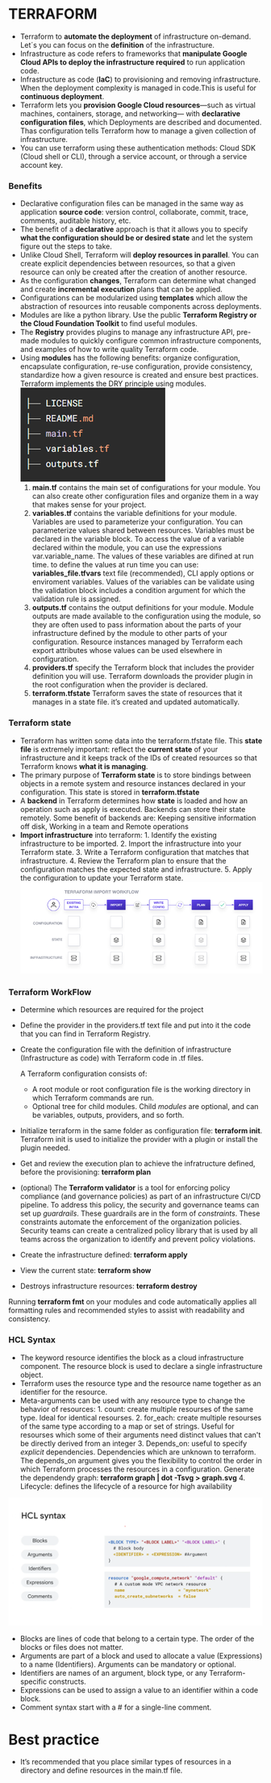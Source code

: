 # TERRAFORM

*   Terraform to **automate the deployment** of infrastructure on-demand. Let´s you can focus on the **definition** of the infrastructure.
*   Infrastructure as code refers to frameworks that **manipulate Google Cloud APIs to deploy the infrastructure required** to run application code.
*   Infrastructure as code (**IaC**) to provisioning and removing infrastructure. When the deployment complexity is managed in code.This is useful for **continuous deployment**. 
*   Terraform lets you **provision Google Cloud resources**—such as virtual machines, containers, storage, and networking— with **declarative configuration files**, which Deployments are described and documented. Thas configuration tells Terraform how to manage a given collection of infrastructure.
*   You can use terraform using these authentication methods: Cloud SDK (Cloud shell or CLI), through a service account, or through a service account key. 

### Benefits
*   Declarative configuration files can be managed in the same way as application **source code**: version control, collaborate, commit, trace, comments, auditable history, etc.
*   The benefit of a **declarative** approach is that it allows you to specify **what the configuration should be or desired state** and let the system figure out the steps to take.
*   Unlike Cloud Shell, Terraform will **deploy resources in parallel**. You can create explicit dependencies between resources, so that a given resource can only be created after the creation of another resource.
*   As the configuration **changes**, Terraform can determine what changed and create **incremental execution** plans that can be applied.
*   Configurations can be modularized using **templates** which allow the abstraction of resources into reusable components across deployments.
*   Modules are like a python library. Use the public **Terraform Registry or the Cloud Foundation Toolkit** to find useful modules.
*   The **Registry** provides plugins to manage any infrastructure API, pre-made modules to quickly configure common infrastructure components, and examples of how to write quality Terraform code.
*   Using **modules** has the following benefits: organize configuration, encapsulate configuration, re-use configuration, provide consistency, standardize how a given resource is created and ensure best practices. Terraform implements the DRY principle using modules.
    ![terraform-structure](/img/terraform-structure.png)
    1.  **main.tf** contains the main set of configurations for your module. You can also create other configuration files and organize them in a way that makes sense for your project.
    2.  **variables.tf** contains the variable definitions for your module. Variables are used to parameterize your configuration. You can parameterize values shared between resources. Variables must be declared in the variable block. To access the value of a variable declared within the module, you can use the expressions var.variable_name. The values of these variables are difined at run time. to define the values at run time you can use: **variables_file.tfvars** text file (recommended), CLI apply options or enviroment variables. Values of the variables can be validate using the validation block includes a condition argument for which the validation rule is assigned.
    3.  **outputs.tf** contains the output definitions for your module. Module outputs are made available to the configuration using the module, so they are often used to pass information about the parts of your infrastructure defined by the module to other parts of your configuration. Resource instances managed by Terraform each export attributes whose values can be used elsewhere in configuration.
    4.  **providers.tf** specify the Terraform block that includes the provider definition you will use. Terraform downloads the provider plugin in the root configuration when the provider is declared.
    5.  **terraform.tfstate** Terraform saves the state of resources that it manages in a state file. it’s created and updated automatically.

### Terraform state
*   Terraform has written some data into the terraform.tfstate file. This **state file** is extremely important: reflect the **current state** of your infrastructure and it keeps track of the IDs of created resources so that Terraform knows **what it is managing**. 
*   The primary purpose of **Terraform state** is to store bindings between objects in a remote system and resource instances declared in your configuration. This state is stored in **terraform.tfstate**
*   A **backend** in Terraform determines how **state** is loaded and how an operation such as apply is executed. Backends can store their state remotely. Some benefit of backends are: Keeping sensitive information off disk, Working in a team and Remote operations
*   **Import infrastructure** into terraform:
        1.  Identify the existing infrastructure to be imported.
        2.  Import the infrastructure into your Terraform state.
        3.  Write a Terraform configuration that matches that infrastructure.
        4.  Review the Terraform plan to ensure that the configuration matches the expected state and infrastructure.
        5.  Apply the configuration to update your Terraform state.
        ![import-terraform-configuration](/img/import-terraform-configuration.png)

### Terraform WorkFlow
-   Determine which resources are required for the project
-   Define the provider in the providers.tf text file and put into it the code that you can find in Terraform Registry.
-   Create the configuration file with the definition of infrastructure (Infrastructure as code) with Terraform code in .tf files.
    
    A Terraform configuration consists of: 
    -   A root module or root configuration file is the working directory in which Terraform commands are run.
    -   Optional tree for child modules. Child *modules* are optional, and can be variables, outputs, providers, and so forth.
-   Initialize terraform in the same folder as configuration file: **terraform init**. Terraform init is used to initialize the provider with a plugin or install the plugin needed.
-   Get and review the execution plan to achieve the infratructure defined, before the provisioning: **terraform plan**
-   (optional) The **Terraform validator** is a tool for enforcing policy compliance (and governance policies) as part of an infrastructure CI/CD pipeline. To address this policy, the security and governance teams can set up *guardrails*. These guardrails are in the form of *constraints*. These constraints automate the enforcement of the organization policies. Security teams can create a centralized policy library that is used by all teams across the organization to identify and prevent policy violations.
-   Create the infrastructure defined: **terraform apply**
-   View the current state: **terraform show**
-   Destroys infrastructure resources: **terraform destroy**

Running **terraform fmt** on your modules and code automatically applies all formatting rules and recommended styles to assist with readability and consistency.

### HCL Syntax
*   The keyword resource identifies the block as a cloud infrastructure component. The resource block is used to declare a single infrastructure object.
*   Terraform uses the resource type and the resource name together as an identifier for the resource.
*   Meta-arguments can be used with any resource type to change the behavior of resources:
        1.  count: create multiple resourses of the same type. Ideal for identical resourses. 
        2.  for_each: create multiple resourses of the same type according to a map or set of strings. Useful for resourses which some of their arguments need distinct values that can't be directly derived from an integer
        3.  Depends_on: useful to specify *explicit* dependencies. Dependencies which are unknown to terraform. The depends_on argument gives you the flexibility to control the order in which Terraform processes the resources in a configuration.
            Generate the dependendy graph: **terraform graph | dot -Tsvg > graph.svg**
        4.  Lifecycle: defines the lifecycle of a resource for high availability

![terraform-hcl-syntax](/img/terraform-hcl-syntax.png)

-   Blocks are lines of code that belong to a certain type. The order of the blocks or files does not matter.
-   Arguments are part of a block and used to allocate a value (Expressions) to a name (Identifiers). Arguments can be mandatory or optional.
-   Identifiers are names of an argument, block type, or any Terraform-specific constructs.
-   Expressions can be used to assign a value to an identifier within a code block.
-   Comment syntax start with a # for a single-line comment.

# Best practice
-   It’s recommended that you place similar types of resources in a directory and define resources in the main.tf file.
